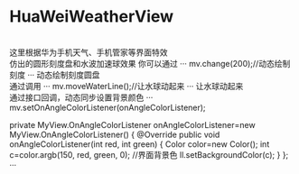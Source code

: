 # HuaWeiWeatherView
<br>
这里根据华为手机天气、手机管家等界面特效
<br>
仿出的圆形刻度盘和水波加速球效果
你可以通过
···
mv.change(200);//动态绘制刻度
···
动态绘制刻度圆盘
<br>
通过调用
···
mv.moveWaterLine();//让水球动起来
···
让水球动起来
<br>
通过接口回调，动态同步设置背景颜色
···
 mv.setOnAngleColorListener(onAngleColorListener);
 
 private MyView.OnAngleColorListener onAngleColorListener=new MyView.OnAngleColorListener() {
        @Override
        public void onAngleColorListener(int red, int green) {
            Color color=new Color();
            int c=color.argb(150, red, green, 0);
            //界面背景色
            ll.setBackgroundColor(c);
        }
    };
···

